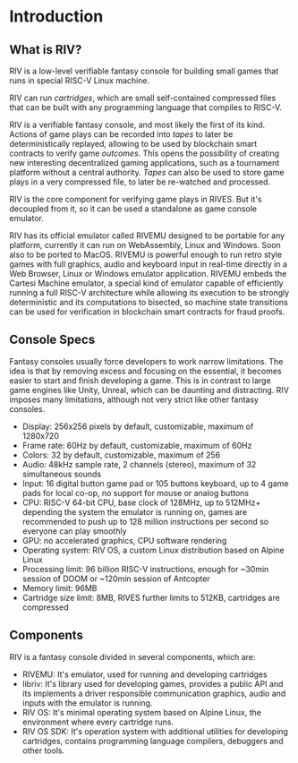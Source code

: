 # Introduction

## What is RIV?

RIV is a low-level verifiable fantasy console for building small games that runs in special RISC-V Linux machine.

RIV can run *cartridges*, which are small self-contained compressed files
that can be built with any programming language that compiles to RISC-V.

RIV is a verifiable fantasy console, and most likely the first of its kind.
Actions of game plays can be recorded into *tapes* to later be deterministically replayed,
allowing to be used by blockchain smart contracts to verify game *outcomes*.
This opens the possibility of creating new interesting decentralized gaming applications,
such as a tournament platform without a central authority.
*Tapes* can also be used to store game plays in a very compressed file,
to later be re-watched and processed.

RIV is the core component for verifying game plays in RIVES.
But it's decoupled from it, so it can be used a standalone as game console emulator.

RIV has its official emulator called RIVEMU designed to be portable for any platform, currently it can run on WebAssembly, Linux and Windows. Soon also to be ported to MacOS.
RIVEMU is powerful enough to run retro style games with full graphics, audio and keyboard input in real-time directly in a Web Browser, Linux or Windows emulator application.
RIVEMU embeds the Cartesi Machine emulator,
a special kind of emulator capable of efficiently running a full RISC-V architecture while allowing its execution to be strongly deterministic and its computations to bisected,
so machine state transitions can be used for verification in blockchain smart contracts for fraud proofs.

## Console Specs

Fantasy consoles usually force developers to work narrow limitations.
The idea is that by removing excess and focusing on the essential, it becomes easier to start and finish developing a game.
This is in contrast to large game engines like Unity, Unreal,
which can be daunting and distracting.
RIV imposes many limitations,
although not very strict like other fantasy consoles.

- Display: 256x256 pixels by default, customizable, maximum of 1280x720
- Frame rate: 60Hz by default, customizable, maximum of 60Hz
- Colors: 32 by default, customizable, maximum of 256
- Audio: 48kHz sample rate, 2 channels (stereo), maximum of 32 simultaneous sounds
- Input: 16 digital button game pad or 105 buttons keyboard, up to 4 game pads for local co-op, no support for mouse or analog buttons
- CPU: RISC-V 64-bit CPU, base clock of 128MHz, up to 512MHz+ depending the system the emulator is running on, games are recommended to push up to 128 million instructions per second so everyone can play smoothly
- GPU: no accelerated graphics, CPU software rendering
- Operating system: RIV OS, a custom Linux distribution based on Alpine Linux
- Processing limit: 96 billion RISC-V instructions, enough for ~30min session of DOOM or ~120min session of Antcopter
- Memory limit: 96MB
- Cartridge size limit: 8MB, RIVES further limits to 512KB, cartridges are compressed

## Components

RIV is a fantasy console divided in several components, which are:

- RIVEMU: It's emulator, used for running and developing cartridges
- libriv: It's library used for developing games, provides a public API and its implements a driver responsible communication graphics, audio and inputs with the emulator is running.
- RIV OS: It's minimal operating system based on Alpine Linux, the environment where every cartridge runs.
- RIV OS SDK: It's operation system with additional utilities for developing cartridges, contains programming language compilers, debuggers and other tools.
